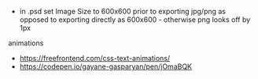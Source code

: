 - in .psd set Image Size to 600x600 prior to exporting jpg/png as opposed to exporting directly as 600x600 - otherwise png looks off by 1px

animations
- https://freefrontend.com/css-text-animations/
- https://codepen.io/gayane-gasparyan/pen/jOmaBQK
